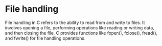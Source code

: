 # File handling 
File handling in C refers to the ability to read from and write to files. It involves opening a file, performing operations like reading or writing data, and then closing the file. C provides functions like fopen(), fclose(), fread(), and fwrite() for file handling operations.
